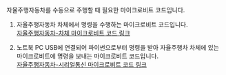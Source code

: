 자율주행자동차를 수동으로 주행할 때 필요한 마이크로비트 코드입니다. 

1. 자율주행자동차 차체에서 명령을 수행하는 마이크로비트 코드입니다. <br>
  [자율주행자동차-차체 마이크로비트 코드 링크](https://makecode.microbit.org/_8K8Uk71dh18s)

2. 노트북 PC USB에 연결되어 파이썬으로부터 명령을 받아 자율주행차 차체에 있는 마이크로비트에 명령을 보내는 마이크로비트 코드입니다. <br>
  [자율주행자동차-시리얼통신 마이크로비트 코드 링크](https://makecode.microbit.org/_8K8Uk71dh18s)
